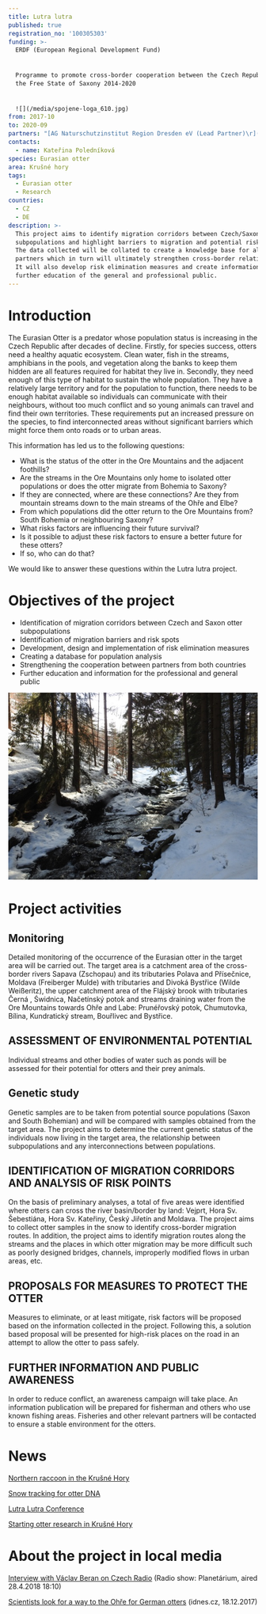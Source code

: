 ```yaml
---
title: Lutra lutra
published: true
registration_no: '100305303'
funding: >-
  ERDF (European Regional Development Fund)


  Programme to promote cross-border cooperation between the Czech Republic and
  the Free State of Saxony 2014-2020


  ![](/media/spojene-loga_610.jpg)
from: 2017-10
to: 2020-09
partners: "[AG Naturschutzinstitut Region Dresden eV (Lead Partner)\r](https://nsi-dresden.nabu-sachsen.de/)\n\n[Alka Wildlife ops\r](https://www.alkawildlife.eu)\n\n[Usti nad Labem\r Museum](http://www.muzeumusti.cz/)"
contacts:
  - name: Kateřina Poledníková
species: Eurasian otter
area: Krušné hory
tags:
  - Eurasian otter
  - Research
countries:
  - CZ
  - DE
description: >-
  This project aims to identify migration corridors between Czech/Saxon otter
  subpopulations and highlight barriers to migration and potential risk spots.
  The data collected will be collated to create a knowledge base for all
  partners which in turn will ultimately strengthen cross-border relationships.
  It will also develop risk elimination measures and create information for the
  further education of the general and professional public.
---
```

# Introduction

The Eurasian Otter is a predator whose population status is increasing in the Czech Republic after decades of decline. Firstly, for species success, otters need a healthy aquatic ecosystem. Clean water, fish in the streams, amphibians in the pools, and vegetation along the banks to keep them hidden are all features required for habitat they live in. Secondly, they need enough of this type of habitat to sustain the whole population. They have a relatively large territory and for the population to function, there needs to be enough habitat available so individuals can communicate with their neighbours, without too much conflict and so young animals can travel and find their own territories. These requirements put an increased pressure on the species, to find interconnected areas without significant barriers which might force them onto roads or to urban areas. 

This information has led us to the following questions:

* What is the status of the otter in the Ore Mountains and the adjacent foothills?
* Are the streams in the Ore Mountains only home to isolated otter populations or does the otter migrate from Bohemia to Saxony?
* If they are connected, where are these connections? Are they from mountain streams down to the main streams of the Ohře and Elbe?
* From which populations did the otter return to the Ore Mountains from? South Bohemia or neighbouring Saxony?
* What risks factors are influencing their future survival?
* Is it possible to adjust these risk factors to ensure a better future for these otters?
* If so, who can do that? 

We would like to answer these questions within the Lutra lutra project.

# Objectives of the project

* Identification of migration corridors between Czech and Saxon otter subpopulations
* Identification of migration barriers and risk spots
* Development, design and implementation of risk elimination measures
* Creating a database for population analysis
* Strengthening the cooperation between partners from both countries
* Further education and information for the professional and general public

![](/media/a_dscn4833_610.jpg)

# Project activities

## **Monitoring**

Detailed monitoring of the occurrence of the Eurasian otter in the target area will be carried out. The target area is a catchment area of the cross-border rivers Sapava (Zschopau) and its tributaries Polava and Přísečnice, Moldava (Freiberger Mulde) with tributaries and Divoká Bystřice (Wilde Weißeritz), the upper catchment area of the Flájský brook with tributaries Černá , Świdnica, Načetínský potok and streams draining water from the Ore Mountains towards Ohře and Labe: Prunéřovský potok, Chumutovka, Bílina, Kundratický stream, Bouřlivec and Bystřice. 

## **ASSESSMENT OF ENVIRONMENTAL POTENTIAL**

Individual streams and other bodies of water such as ponds will be assessed for their potential for otters and their prey animals. 

## **Genetic study**

Genetic samples are to be taken from potential source populations (Saxon and South Bohemian) and will be compared with samples obtained from the target area. The project aims to determine the current genetic status of the individuals now living in the target area, the relationship between subpopulations and any interconnections between populations. 

## **IDENTIFICATION OF MIGRATION CORRIDORS AND ANALYSIS OF RISK POINTS**

On the basis of preliminary analyses, a total of five areas were identified where otters can cross the river basin/border by land: Vejprt, Hora Sv. Šebestiána, Hora Sv. Kateřiny, Český Jiřetín and Moldava. The project aims to collect otter samples in the snow to identify cross-border migration routes. In addition, the project aims to identify migration routes along the streams and the places in which otter migration may be more difficult such as poorly designed bridges, channels, improperly modified flows in urban areas, etc.

## **PROPOSALS FOR MEASURES TO PROTECT THE OTTER**

Measures to eliminate, or at least mitigate, risk factors will be proposed based on the information collected in the project. Following this, a solution based proposal will be presented for high-risk places on the road in an attempt to allow the otter to pass safely.

## **FURTHER INFORMATION AND PUBLIC AWARENESS**

In order to reduce conflict, an awareness campaign will take place. An information publication will be prepared for fisherman and others who use known fishing areas. Fisheries and other relevant partners will be contacted to ensure a stable environment for the otters.

# News

[Northern raccoon in the Krušné Hory](/news/northern-raccoon-in-krusne-hory)

[Snow tracking for otter DNA](/news/snow-tracking-for-otter-dna)

[Lutra Lutra Conference](/news/lutra-lutra-conference)

[Starting otter research in Krušné Hory](/news/starting-otter-research-in-krusne-hory)

# About the project in local media

[Interview with Václav Beran on Czech Radio](https://prehravac.rozhlas.cz/audio/4001530) (Radio show: Planetárium, aired 28.4.2018 18:10)

[Scientists look for a way to the Ohře for German otters](https://www.idnes.cz/usti/zpravy/vydra-ricni-populace-vedecky-projekt-krusne-hory-reka-ohre.A171215_370900_usti-zpravy_vac2) (idnes.cz, 18.12.2017)
